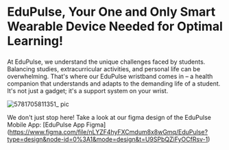 
<h1 align="left">EduPulse, Your One and Only Smart Wearable Device Needed for Optimal Learning!</h1>

###
<p> At EduPulse, we understand the unique challenges faced by students. Balancing studies, extracurricular activities, and personal life can be overwhelming. That's where our EduPulse wristband comes in – a health companion that understands and adapts to the demanding life of a student. It's not just a gadget; it's a support system on your wrist. </p>

![5781705811351_ pic](https://github.com/Sherryzh0830/EduPulse-2024/assets/56203267/fdde3737-439c-4814-88c6-1a0d1779433a)

We don't just stop here! Take a look at our figma design of the EduPulse Mobile App: [EduPulse App Figma] (https://www.figma.com/file/nLYZF4hyFXCmdum8x8wGmq/EduPulse?type=design&node-id=0%3A1&mode=design&t=U9SPbQZiFyOCfRsv-1)
